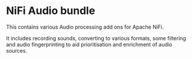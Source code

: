 NiFi Audio bundle
=================

This contains various Audio processing add ons for Apache NiFi.

It includes recording sounds, converting to various formats, some filtering and audio fingerprinting to aid prioritisation and enrichment of audio sources.
